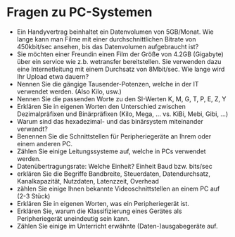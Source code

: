 # Fragen zu PC-Systemen
- Ein Handyvertrag beinhaltet ein Datenvolumen von 5GB/Monat. Wie lange kann man Filme mit einer durchschnittlichen Bitrate von 450kbit/sec ansehen, bis das Datenvolumen aufgebraucht ist? 
- Sie möchten einer Freundin einen Film der Größe von 4.2GB (Gigabyte) über ein service wie z.b. wetransfer bereitstellen. Sie verwenden dazu eine Internetleitung mit einem Durchsatz von 8Mbit/sec. Wie lange wird Ihr Upload etwa dauern?
- Nennen Sie die gängige Tausender-Potenzen, welche in der IT verwendet werden. (Also Kilo, usw.)
- Nennen Sie die passenden Worte zu den SI-Werten K, M, G, T, P, E, Z, Y
- Erklären Sie in eigenen Worten den Unterschied zwischen Dezimalpräfixen und Binärpräfixen (Kilo, Mega, ... vs. KiBi, Mebi, Gibi, ...)
- Warum sind das hexadezimal- und das binärsystem miteinander verwandt?
- Benennen Sie die Schnittstellen für Peripheriegeräte an Ihrem oder einem anderen PC.
- Zählen Sie einige Leitungssysteme auf, welche in PCs verwendet werden.
- Datenübertragungsrate: Welche Einheit? Einheit Baud bzw. bits/sec 
- erklären Sie die Begriffe Bandbreite, Steuerdaten, Datendurchsatz, Kanalkapazität, Nutzdaten, Latenzzeit, Overhead
- zählen Sie einige Ihnen bekannte Videoschnittstellen an einem PC auf (2-3 Stück)
- Erklären Sie in eigenen Worten, was ein Peripheriegerät ist.
- Erklären Sie, warum die Klassifizierung eines Gerätes als Peripheriegerät uneindeutig sein kann.
- Zählen Sie einige im Unterricht erwähnte (Daten-)ausgabegeräte auf.
